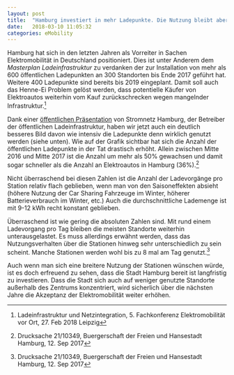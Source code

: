 ```yaml
---
layout: post
title:  "Hamburg investiert in mehr Ladepunkte. Die Nutzung bleibt aber weiterhin auf niedrigem Niveau"
date:   2018-03-10 11:05:32
categories: eMobility
---
```


Hamburg hat sich in den letzten Jahren als Vorreiter in Sachen Elektromobilität in Deutschland positioniert. Dies ist unter Anderem dem _Masterplan Ladeinfrastruktur_ zu verdanken der zur Installation von mehr als 600 öffentlichen Ladepunkten an 300 Standorten bis Ende 2017 geführt hat. Weitere 400 Ladepunkte sind bereits bis 2019 eingeplant. Damit soll auch das Henne-Ei Problem gelöst werden, dass potentielle Käufer von Elektroautos weiterhin vom Kauf zurückschrecken wegen mangelnder Infrastruktur.[^1]

Dank einer [öffentlichen Präsentation](https://www.now-gmbh.de/content/1-aktuelles/1-presse/20180226-fachkonf-bundesfoerderung-bringt-elektromobilitaet-entscheidend-voran/tag-2_2-2-2_zisler-hamburg.pdf) von Stromnetz Hamburg, der Betreiber der öffentlichen Ladeinfrastruktur, haben wir jetzt auch ein deutlich besseres Bild davon wie intensiv die Ladepunkte denn wirklich genutzt werden (siehe unten). Wie auf der Grafik sichtbar hat sich die Anzahl der öffentlichen Ladepunkte in der Tat drastisch erhöht. Allein zwischen Mitte 2016 und Mitte 2017 ist die Anzahl um mehr als 50% gewachsen und damit sogar schneller als die Anzahl an Elektroautos in Hamburg (36%).[^2]

Nicht überraschend bei diesen Zahlen ist die Anzahl der Ladevorgänge pro Station relativ flach geblieben, wenn man von den Saisoneffekten absieht (höhere Nutzung der Car Sharing Fahrzeuge im Winter, höherer Batterieverbrauch im Winter, etc.) Auch die durchschnittliche Lademenge ist mit 9-12 kWh recht konstant geblieben.

Überraschend ist wie gering die absoluten Zahlen sind. Mit rund einem Ladevorgang pro Tag bleiben die meisten Standorte weiterhin unterausgelastet. Es muss allerdings erwähnt werden, dass das Nutzungsverhalten über die Stationen hinweg sehr unterschiedlich zu sein scheint. Manche Stationen werden wohl bis zu 8 mal am Tag genutzt.[^2]

Auch wenn man sich eine breitere Nutzung der Stationen wünschen würde, ist es doch erfreuend zu sehen, dass die Stadt Hamburg bereit ist langfristig zu investieren. Dass die Stadt sich auch auf weniger genutzte Standorte außerhalb des Zentrums konzentriert, wird sicherlich über die nächsten Jahre die Akzeptanz der Elektromobilität weiter erhöhen.

<canvas id="chargingChart1"></canvas>
<script>
  window.chartColors = {
    red: 'rgb(255, 99, 132)',
    orange: 'rgb(255, 159, 64)',
    yellow: 'rgb(255, 205, 86)',
    green: 'rgb(75, 192, 192)',
    blue: 'rgb(54, 162, 235)',
    purple: 'rgb(153, 102, 255)',
    grey: 'rgb(201, 203, 207)'
  };
  var ctx = document.getElementById("chargingChart1").getContext('2d');
  Chart.defaults.global.defaultFontSize = 16;
  Chart.defaults.global.defaultFontColor = '#111';
  var chargingChart1 = new Chart(ctx, {
      type: 'line',
      data: {
          labels: ["Jul 16",	"Aug 16",	"Sep 16",	"Oct 16",	"Nov 16",	"Dec 16",	"Jan 17",	"Feb 17",	"Mar 17",	"Apr 17",	"May 17",	"Jun 17",	"Jul 17",	"Aug 17",	"Sep 17",	"Oct 17",	"Nov 17",	"Dec 17",	"Jan 18"],

          datasets: [{
            label: 'Ladestandorte (Stromnetz Hamburg)',
            borderColor: window.chartColors.blue,
            backgroundColor: window.chartColors.blue,
            fill: false,
            data: [
              108,	114,	123,	132,	134,	138,	146,	148,	160,	180,	197,	206,	220,	249,	274,	297,	309,	311,	324
            ],
            yAxisID: 'y-axis-1',
          }, {
            label: 'Ladevorgänge / Standort / Tag',
            borderColor: window.chartColors.red,
            backgroundColor: window.chartColors.red,
            fill: false,
            data: [
              0.9,	0.78,	0.83,	0.8,	0.93,	0.98,	0.97,	0.95,	0.91,	0.82,	0.79,	0.73,	0.67,	0.68,	0.7,	0.74,	0.87,	0.96,	1.06
            ],
            yAxisID: 'y-axis-2'
          }]

      },
      options: {
          responsive: true,
          hoverMode: 'index',
          stacked: false,
          title: {
            display: true,
            text: 'Ladevorgänge an den öffentlichen Ladesäulen in Hamburg (abgeleitet aus Daten der Stromnetz Hamburg)'
          },
          scales: {
              yAxes: [{
                type: 'linear', 
                display: true,
                position: 'left',
                ticks: {
                  beginAtZero: true
                },
                id: 'y-axis-1'
              }, {
                type: 'linear', 
                beginAtZero: true,
                display: true,
                position: 'right',
                ticks: {
                  beginAtZero: true
                },
                id: 'y-axis-2',

                gridLines: {
                  drawOnChartArea: false
                },
              }],
            }

      }
  });
</script>

[^1]: Ladeinfrastruktur und Netzintegration, 5. Fachkonferenz Elektromobilität vor Ort, 27. Feb 2018 Leipzig

[^2]: Drucksache 21/10349, Buergerschaft der Freien und Hansestadt Hamburg, 12. Sep 2017